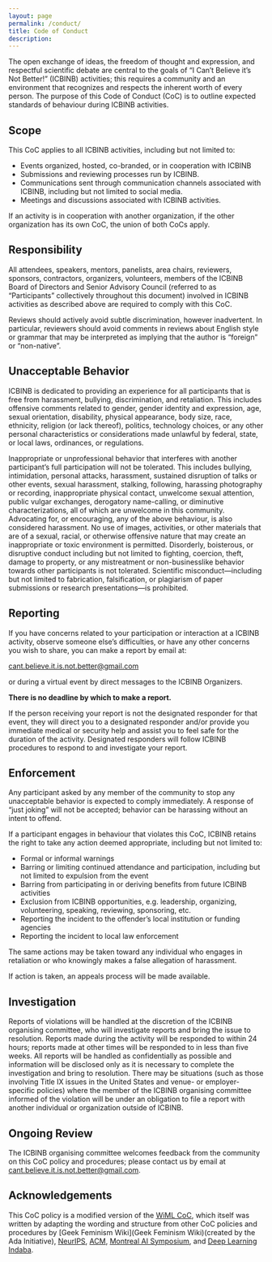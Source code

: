 ```yaml
---
layout: page
permalink: /conduct/
title: Code of Conduct
description: 
---
```


The open exchange of ideas, the freedom of thought and expression, and respectful scientific debate are central to the goals of “I Can’t Believe it’s Not Better!” (ICBINB) activities; this requires a community and an environment that recognizes and respects the inherent worth of every person. The purpose of this Code of Conduct (CoC) is to outline expected standards of behaviour during ICBINB activities.

## Scope

This CoC applies to all ICBINB activities, including but not limited to:

- Events organized, hosted, co-branded, or in cooperation with ICBINB
- Submissions and reviewing processes run by ICBINB.
- Communications sent through communication channels associated with ICBINB, including but not limited to social media.
- Meetings and discussions associated with ICBINB activities.

If an activity is in cooperation with another organization, if the other organization has its own CoC, the union of both CoCs apply.

## Responsibility

All attendees, speakers, mentors, panelists, area chairs, reviewers, sponsors, contractors, organizers, volunteers, members of the ICBINB Board of Directors and Senior Advisory Council (referred to as “Participants” collectively throughout this document) involved in ICBINB activities as described above are required to comply with this CoC.

Reviews should actively avoid subtle discrimination, however inadvertent. In particular, reviewers should avoid comments in reviews about English style or grammar that may be interpreted as implying that the author is “foreign” or “non-native”.

## Unacceptable Behavior

ICBINB is dedicated to providing an experience for all participants that is free from harassment, bullying, discrimination, and retaliation. This includes offensive comments related to gender, gender identity and expression, age, sexual orientation, disability, physical appearance, body size, race, ethnicity, religion (or lack thereof), politics, technology choices, or any other personal characteristics or considerations made unlawful by federal, state, or local laws, ordinances, or regulations.

Inappropriate or unprofessional behavior that interferes with another participant’s full participation will not be tolerated. This includes bullying, intimidation, personal attacks, harassment, sustained disruption of talks or other events, sexual harassment, stalking, following, harassing photography or recording, inappropriate physical contact, unwelcome sexual attention, public vulgar exchanges, derogatory name-calling, or diminutive characterizations, all of which are unwelcome in this community. Advocating for, or encouraging, any of the above behaviour, is also considered harassment.
No use of images, activities, or other materials that are of a sexual, racial, or otherwise offensive nature that may create an inappropriate or toxic environment is permitted. Disorderly, boisterous, or disruptive conduct including but not limited to fighting, coercion, theft, damage to property, or any mistreatment or non-businesslike behavior towards other participants is not tolerated. Scientific misconduct—including but not limited to fabrication, falsification, or plagiarism of paper submissions or research presentations—is prohibited.

## Reporting

If you have concerns related to your participation or interaction at a ICBINB activity, observe someone else’s difficulties, or have any other concerns you wish to share, you can make a report by email at:

<cant.believe.it.is.not.better@gmail.com>

or during a virtual event by direct messages to the ICBINB Organizers.

**There is no deadline by which to make a report.**

If the person receiving your report is not the designated responder for that event, they will direct you to a designated responder and/or provide you immediate medical or security help and assist you to feel safe for the duration of the activity. Designated responders will follow ICBINB procedures to respond to and investigate your report.

## Enforcement

Any participant asked by any member of the community to stop any unacceptable behavior is expected to comply immediately. A response of “just joking” will not be accepted; behavior can be harassing without an intent to offend.

If a participant engages in behaviour that violates this CoC, ICBINB retains the right to take any action deemed appropriate, including but not limited to:

- Formal or informal warnings
- Barring or limiting continued attendance and participation, including but not limited to expulsion from the event
- Barring from participating in or deriving benefits from future ICBINB activities
- Exclusion from ICBINB opportunities, e.g. leadership, organizing, volunteering, speaking, reviewing, sponsoring, etc.
- Reporting the incident to the offender’s local institution or funding agencies
- Reporting the incident to local law enforcement

The same actions may be taken toward any individual who engages in retaliation or who knowingly makes a false allegation of harassment.

If action is taken, an appeals process will be made available.

## Investigation

Reports of violations will be handled at the discretion of the ICBINB organising committee, who will investigate reports and bring the issue to resolution. Reports made during the activity will be responded to within 24 hours; reports made at other times will be responded to in less than five weeks. All reports will be handled as confidentially as possible and information will be disclosed only as it is necessary to complete the investigation and bring to resolution. There may be situations (such as those involving Title IX issues in the United States and venue- or employer-specific policies) where the member of the ICBINB organising committee informed of the violation will be under an obligation to file a report with another individual or organization outside of ICBINB.

## Ongoing Review

The ICBINB organising committee welcomes feedback from the community on this CoC policy and procedures; please contact us by email at <cant.believe.it.is.not.better@gmail.com>.

## Acknowledgements

This CoC policy is a modified version of the [WiML CoC](https://wimlworkshop.org/conduct/), which itself was written by adapting the wording and structure from other CoC policies and procedures by [Geek Feminism Wiki](Geek Feminism Wiki)(created by the Ada Initiative), [NeurIPS](https://nips.cc/public/CodeOfConduct), [ACM](https://www.acm.org/about-acm/policy-against-harassment), [Montreal AI Symposium](https://montrealaisymposium.wordpress.com/code-of-conduct/), and [Deep Learning Indaba](https://wimlworkshop.org/conduct/).
